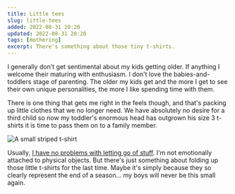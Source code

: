 ```yaml
---
title: Little tees
slug: little-tees
added: 2022-08-31 20:20
updated: 2022-08-31 20:20
tags: [mothering]
excerpt: There's something about those tiny t-shirts.
---
```


I generally don't get sentimental about my kids getting older. If anything I welcome their maturing with enthusiasm. I don't love the babies-and-toddlers stage of parenting. The older my kids get and the more I get to see their own unique personalities, the more I like spending time with them.

There is one thing that gets me right in the feels though, and that's packing up little clothes that we no longer need. We have absolutely no desire for a third child so now my toddler's enormous head has outgrown his size 3 t-shirts it is time to pass them on to a family member.

![A small striped t-shirt](/images/tee.jpg)

Usually, [I have no problems with letting go of stuff](https://rachsmith.com/there-are-two-parts-to-minimalism/). I'm not emotionally attached to physical objects. But there's just something about folding up those little t-shirts for the last time. Maybe it's simply because they so clearly represent the end of a season... my boys will never be this small again.
